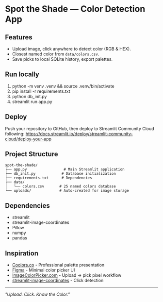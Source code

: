 # Spot the Shade — Color Detection App

## Features
- Upload image, click anywhere to detect color (RGB & HEX).
- Closest named color from `data/colors.csv`.
- Save picks to local SQLite history, export palettes.

## Run locally
1. python -m venv .venv && source .venv/bin/activate
2. pip install -r requirements.txt
3. python db_init.py
4. streamlit run app.py

## Deploy
Push your repository to GitHub, then deploy to Streamlit Community Cloud following:
https://docs.streamlit.io/deploy/streamlit-community-cloud/deploy-your-app

## Project Structure
```
spot-the-shade/
├── app.py                 # Main Streamlit application
├── db_init.py            # Database initialization
├── requirements.txt      # Dependencies
├── data/
│   └── colors.csv       # 25 named colors database
└── uploads/             # Auto-created for image storage
```

## Dependencies
- streamlit
- streamlit-image-coordinates
- Pillow
- numpy
- pandas

## Inspiration
- [Coolors.co](https://coolors.co) - Professional palette presentation
- [Figma](https://figma.com) - Minimal color picker UI
- [ImageColorPicker.com](https://imagecolorpicker.com) - Upload → pick pixel workflow
- [streamlit-image-coordinates](https://github.com/blackary/streamlit-image-coordinates) - Click detection

---

*"Upload. Click. Know the Color."*
